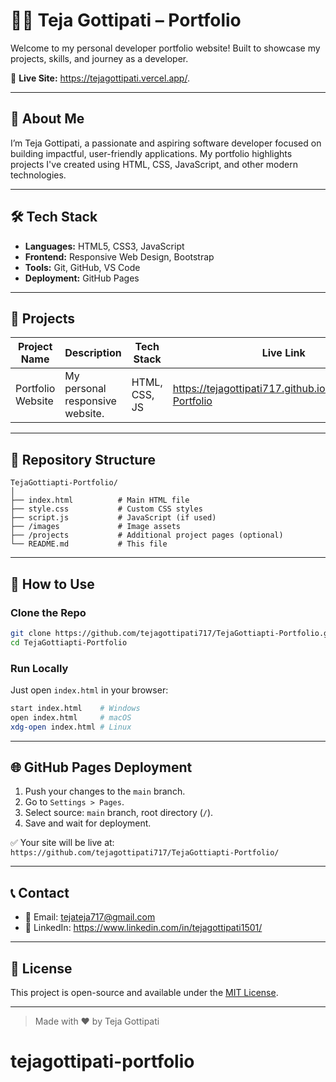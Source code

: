 # 🧑‍💻 Teja Gottipati – Portfolio

Welcome to my personal developer portfolio website! Built to showcase my projects, skills, and journey as a developer.

🔗 **Live Site:** https://tejagottipati.vercel.app/.

---

## 📌 About Me

I’m Teja Gottipati, a passionate and aspiring software developer focused on building impactful, user-friendly applications. My portfolio highlights projects I've created using HTML, CSS, JavaScript, and other modern technologies.

---

## 🛠️ Tech Stack

- **Languages:** HTML5, CSS3, JavaScript
- **Frontend:** Responsive Web Design, Bootstrap
- **Tools:** Git, GitHub, VS Code
- **Deployment:** GitHub Pages

---

## 💼 Projects

| Project Name          | Description                                 | Tech Stack             | Live Link |
|-----------------------|---------------------------------------------|------------------------|-----------|
| Portfolio Website     | My personal responsive website.             | HTML, CSS, JS          | https://tejagottipati717.github.io/TejaGottiapti-Portfolio |


---

## 📁 Repository Structure

```
TejaGottiapti-Portfolio/
│
├── index.html          # Main HTML file
├── style.css           # Custom CSS styles
├── script.js           # JavaScript (if used)
├── /images             # Image assets
├── /projects           # Additional project pages (optional)
└── README.md           # This file
```

---

## 🚀 How to Use

### Clone the Repo
```bash
git clone https://github.com/tejagottipati717/TejaGottiapti-Portfolio.git
cd TejaGottiapti-Portfolio
```

### Run Locally
Just open `index.html` in your browser:
```bash
start index.html    # Windows
open index.html     # macOS
xdg-open index.html # Linux
```

---

## 🌐 GitHub Pages Deployment

1. Push your changes to the `main` branch.
2. Go to `Settings > Pages`.
3. Select source: `main` branch, root directory (`/`).
4. Save and wait for deployment.

✅ Your site will be live at: `https://github.com/tejagottipati717/TejaGottiapti-Portfolio/`

---

## 📞 Contact

- 📧 Email: tejateja717@gmail.com
- 💼 LinkedIn: https://www.linkedin.com/in/tejagottipati1501/

---

## 📄 License

This project is open-source and available under the [MIT License](LICENSE).

---

> Made with ❤️ by Teja Gottipati

# tejagottipati-portfolio
